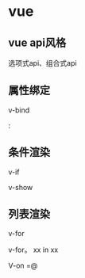 # vue

## vue api风格

选项式api、组合式api



## 属性绑定

v-bind

:

## 条件渲染

v-if

v-show



## 列表渲染

v-for

v-for。 xx in xx





V-on =@